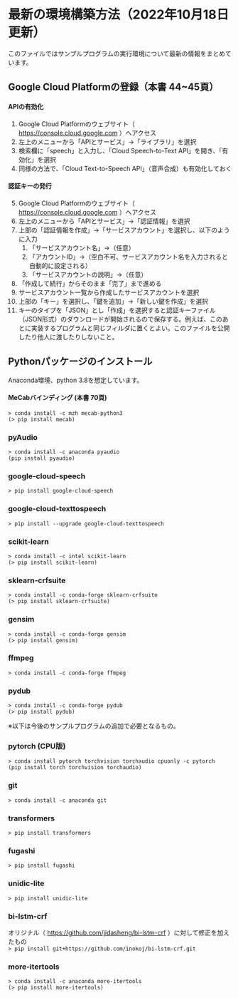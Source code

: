 # 最新の環境構築方法（2022年10月18日 更新）

このファイルではサンプルプログラムの実行環境について最新の情報をまとめています。

## Google Cloud Platformの登録（本書 44~45頁）

#### APIの有効化

1. Google Cloud Platformのウェブサイト（ https://console.cloud.google.com ）へアクセス
1. 左上のメニューから「APIとサービス」→「ライブラリ」を選択
1. 検索欄に「speech」と入力し、「Cloud Speech-to-Text API」を開き、「有効化」を選択
1. 同様の方法で、「Cloud Text-to-Speech API」（音声合成）も有効化しておく

#### 認証キーの発行

5. Google Cloud Platformのウェブサイト（ https://console.cloud.google.com ）へアクセス
1. 左上のメニューから「APIとサービス」→「認証情報」を選択
1. 上部の「認証情報を作成」→「サービスアカウント」を選択し、以下のように入力
	1. 「サービスアカウント名」→（任意）
	1. 「アカウントID」→（空白不可、サービスアカウント名を入力されると自動的に設定される）
	1. 「サービスアカウントの説明」→（任意）
1. 「作成して続行」からそのまま「完了」まで進める
1. サービスアカウント一覧から作成したサービスアカウントを選択
1. 上部の「キー」を選択し、「鍵を追加」→「新しい鍵を作成」を選択
1. キーのタイプを「JSON」とし「作成」を選択すると認証キーファイル（JSON形式）のダウンロードが開始されるので保存する。例えば、このあとに実装するプログラムと同じフィルダに置くとよい。このファイルを公開したり他人に渡したりしないこと。

## Pythonパッケージのインストール

Anaconda環境、python 3.8を想定しています。

#### MeCabバインディング (本書 70頁)
`> conda install -c mzh mecab-python3`  
`(> pip install mecab)`

### pyAudio
`> conda install -c anaconda pyaudio`  
`(pip install pyaudio)`

### google-cloud-speech
`> pip install google-cloud-speech`

### google-cloud-texttospeech
`> pip install --upgrade google-cloud-texttospeech`

### scikit-learn
`> conda install -c intel scikit-learn`  
`(> pip install scikit-learn)`

### sklearn-crfsuite
`> conda install -c conda-forge sklearn-crfsuite`  
`(> pip install sklearn-crfsuite)`

### gensim
`> conda install -c conda-forge gensim`  
`(> pip install gensim)`

### ffmpeg
`> conda install -c conda-forge ffmpeg`

### pydub
`> conda install -c conda-forge pydub`  
`(> pip install pydub)`

※以下は今後のサンプルプログラムの追加で必要となるもの。

### pytorch (CPU版)
`> conda install pytorch torchvision torchaudio cpuonly -c pytorch`  
`(pip install torch torchvision torchaudio)`

### git
`> conda install -c anaconda git`

### transformers
`> pip install transformers`

### fugashi
`> pip install fugashi`

### unidic-lite
`> pip install unidic-lite`

### bi-lstm-crf
オリジナル（ https://github.com/jidasheng/bi-lstm-crf ）に対して修正を加えたもの  
`> pip install git+https://github.com/inokoj/bi-lstm-crf.git`

### more-itertools
`> conda install -c anaconda more-itertools`  
`(> pip install more-itertools)`
